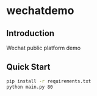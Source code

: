 # wechatdemo

## Introduction
Wechat public platform demo

## Quick Start
```bash
pip install -r requirements.txt
python main.py 80
``` 
